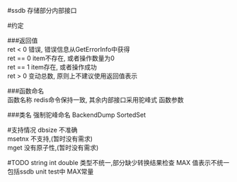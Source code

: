 #ssdb 存储部分内部接口

#约定

###返回值  
ret < 0 错误, 错误信息从GetErrorInfo中获得  
ret == 0 item不存在, 或者操作数量为0  
ret == 1 item存在, 或者操作成功  
ret > 0 变动总数, 原则上不建议使用返回值表示  


###函数命名  
函数名称 redis命令保持一致, 其余内部接口采用驼峰式
函数参数 

###类名
强制驼峰命名 BackendDump SortedSet



#支持情况
dbsize 不准确  
msetnx 不支持,(暂时没有需求)  
mget 没有原子性,(暂时没有需求)  


#TODO
string int double 类型不统一,部分缺少转换结果检查
MAX 值表示不统一 包括ssdb unit test中 MAX常量
